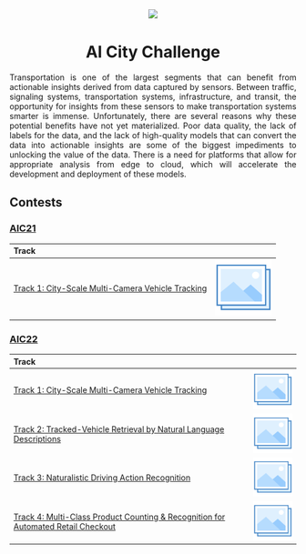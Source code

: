 <div align="center">
<img src="data/ai_city.gif" width="1000">

AI City Challenge
=============================
</div>

<div align="justify">
Transportation is one of the largest segments that can benefit from actionable 
insights derived from data captured by sensors. Between traffic, signaling
systems, transportation systems, infrastructure, and transit, the opportunity
for insights from these sensors to make transportation systems smarter is
immense. Unfortunately, there are several reasons why these potential benefits
have not yet materialized. Poor data quality, the lack of labels for the data,
and the lack of high-quality models that can convert the data into actionable
insights are some of the biggest impediments to unlocking the value of the data.
There is a need for platforms that allow for appropriate analysis from edge to
cloud, which will accelerate the development and deployment of these models.
</div>

## Contests

### [AIC21](https://www.aicitychallenge.org/2021-ai-city/)

| Track                                                                |                  <img width=100/>                   |
|:---------------------------------------------------------------------|:---------------------------------------------------:|
| [Track 1: City-Scale Multi-Camera Vehicle Tracking](aic21_track1.md) | [![Track 1](../../data/photo.png)](aic21_track1.md) |

### [AIC22](https://www.aicitychallenge.org/)

| Track                                                                                                |                  <img width=100/>                   |
|:-----------------------------------------------------------------------------------------------------|:---------------------------------------------------:|
| [Track 1: City-Scale Multi-Camera Vehicle Tracking](aic22_track1.md)                                 | [![Track 1](../../data/photo.png)](aic22_track1.md) |
| [Track 2: Tracked-Vehicle Retrieval by Natural Language Descriptions](aic22_track2.md)               | [![Track 2](../../data/photo.png)](aic22_track2.md) |
| [Track 3: Naturalistic Driving Action Recognition](aic22_track3.md)                                  | [![Track 3](../../data/photo.png)](aic22_track3.md) |
| [Track 4: Multi-Class Product Counting & Recognition for Automated Retail Checkout](aic22_track4.md) | [![Track 4](../../data/photo.png)](aic22_track4.md) |
